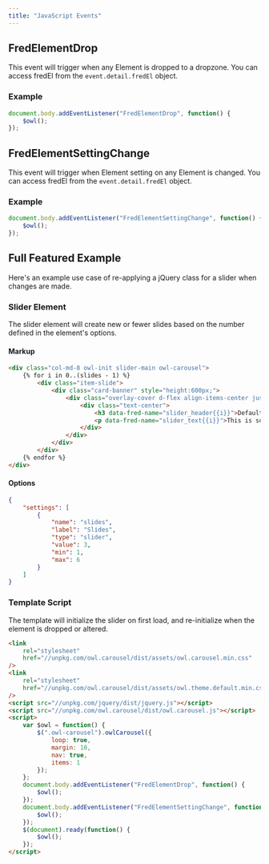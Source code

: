 ```yaml
---
title: "JavaScript Events"
---
```


## FredElementDrop

This event will trigger when any Element is dropped to a dropzone. You can access fredEl from the `event.detail.fredEl` object.

### Example

```javascript
document.body.addEventListener("FredElementDrop", function() {
    $owl();
});
```

## FredElementSettingChange

This event will trigger when Element setting on any Element is changed. You can access fredEl from the `event.detail.fredEl` object.

### Example

```javascript
document.body.addEventListener("FredElementSettingChange", function() {
    $owl();
});
```

## Full Featured Example

Here's an example use case of re-applying a jQuery class for a slider when changes are made.

### Slider Element

The slider element will create new or fewer slides based on the number defined in the element's options.

#### Markup

```html
<div class="col-md-8 owl-init slider-main owl-carousel">
    {% for i in 0..(slides - 1) %}
        <div class="item-slide">
            <div class="card-banner" style="height:600px;">
                <div class="overlay-cover d-flex align-items-center justify-content-center">
                    <div class="text-center">
                        <h3 data-fred-name="slider_header{{i}}">Default Value {{i+1}}</h3>
                        <p data-fred-name="slider_text{{i}}">This is some default text.</a>
                    </div>
                </div>
            </div>
        </div>
    {% endfor %}
</div>
```

#### Options

```json
{
    "settings": [
        {
            "name": "slides",
            "label": "Slides",
            "type": "slider",
            "value": 3,
            "min": 1,
            "max": 6
        }
    ]
}
```

### Template Script

The template will initialize the slider on first load, and re-initialize when the element is dropped or altered.

```html
<link
    rel="stylesheet"
    href="//unpkg.com/owl.carousel/dist/assets/owl.carousel.min.css"
/>
<link
    rel="stylesheet"
    href="//unpkg.com/owl.carousel/dist/assets/owl.theme.default.min.css"
/>
<script src="//unpkg.com/jquery/dist/jquery.js"></script>
<script src="//unpkg.com/owl.carousel/dist/owl.carousel.js"></script>
<script>
    var $owl = function() {
        $(".owl-carousel").owlCarousel({
            loop: true,
            margin: 10,
            nav: true,
            items: 1
        });
    };
    document.body.addEventListener("FredElementDrop", function() {
        $owl();
    });
    document.body.addEventListener("FredElementSettingChange", function() {
        $owl();
    });
    $(document).ready(function() {
        $owl();
    });
</script>
```
